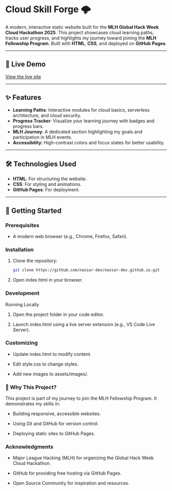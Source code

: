 # Cloud Skill Forge 🌩️

A modern, interactive static website built for the **MLH Global Hack Week Cloud Hackathon 2025**. This project showcases cloud learning paths, tracks user progress, and highlights my journey toward joining the **MLH Fellowship Program**. Built with **HTML**, **CSS**, and deployed on **GitHub Pages**.

---

## 🚀 Live Demo

[View the live site](https://nassar-dev.github.io)

---

## ✨ Features

- **Learning Paths**: Interactive modules for cloud basics, serverless architecture, and cloud security.
- **Progress Tracker**: Visualize your learning journey with badges and progress bars.
- **MLH Journey**: A dedicated section highlighting my goals and participation in MLH events.
- **Accessibility**: High-contrast colors and focus states for better usability.

---

## 🛠️ Technologies Used

- **HTML**: For structuring the website.
- **CSS**: For styling and animations.
- **GitHub Pages**: For deployment.

---


## 🚀 Getting Started

### Prerequisites

- A modern web browser (e.g., Chrome, Firefox, Safari).

### Installation

1. Clone the repository:
   ```bash
   git clone https://github.com/nassar-dev/nassar-dev.github.io.git
   ```
2. Open index.html in your browser.

### Development

Running Locally

1. Open the project folder in your code editor.

2. Launch index.html using a live server extension (e.g., VS Code Live Server).

### Customizing

- Update index.html to modify content.

- Edit style.css to change styles.

- Add new images to assets/images/.

### 🌟 Why This Project?

This project is part of my journey to join the MLH Fellowship Program. It demonstrates my skills in:

* Building responsive, accessible websites.

* Using Git and GitHub for version control.

* Deploying static sites to GitHub Pages.

### Acknowledgments

+ Major League Hacking (MLH) for organizing the Global Hack Week Cloud Hackathon.

+ GitHub for providing free hosting via GitHub Pages.

+ Open Source Community for inspiration and resources.
